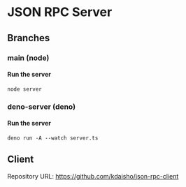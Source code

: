 # JSON RPC Server

## Branches

### main (node)

#### Run the server

```
node server
```

### deno-server (deno)

#### Run the server

```
deno run -A --watch server.ts
```

## Client

Repository URL: https://github.com/kdaisho/json-rpc-client
